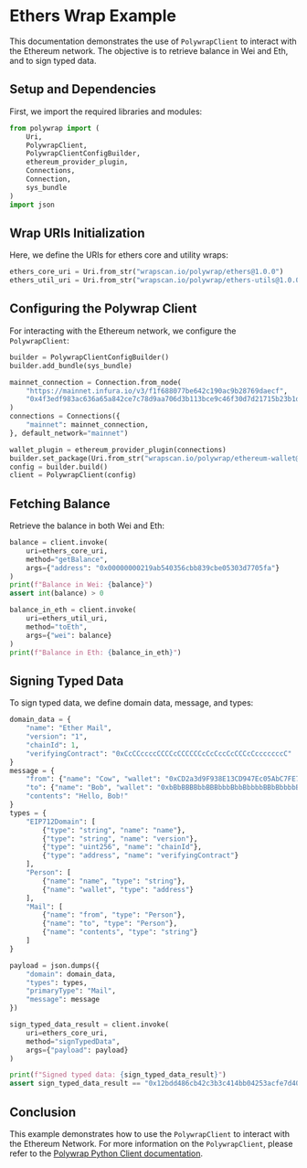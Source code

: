 # Ethers Wrap Example

This documentation demonstrates the use of `PolywrapClient`
to interact with the Ethereum network. The objective is to retrieve
balance in Wei and Eth, and to sign typed data.

## Setup and Dependencies

First, we import the required libraries and modules:

<!-- name: test_ethers -->
```python
from polywrap import (
    Uri,
    PolywrapClient,
    PolywrapClientConfigBuilder,
    ethereum_provider_plugin,
    Connections,
    Connection,
    sys_bundle
)
import json
```

## Wrap URIs Initialization

Here, we define the URIs for ethers core and utility wraps:

<!-- name: test_ethers -->
```python
ethers_core_uri = Uri.from_str("wrapscan.io/polywrap/ethers@1.0.0")
ethers_util_uri = Uri.from_str("wrapscan.io/polywrap/ethers-utils@1.0.0")
```

## Configuring the Polywrap Client

For interacting with the Ethereum network, we configure the
`PolywrapClient`:

<!-- name: test_ethers -->
```python
builder = PolywrapClientConfigBuilder()
builder.add_bundle(sys_bundle)

mainnet_connection = Connection.from_node(
    "https://mainnet.infura.io/v3/f1f688077be642c190ac9b28769daecf",
    "0x4f3edf983ac636a65a842ce7c78d9aa706d3b113bce9c46f30d7d21715b23b1d"  # Caution: Private key
)
connections = Connections({
    "mainnet": mainnet_connection,
}, default_network="mainnet")

wallet_plugin = ethereum_provider_plugin(connections)
builder.set_package(Uri.from_str("wrapscan.io/polywrap/ethereum-wallet@1.0"), wallet_plugin)
config = builder.build()
client = PolywrapClient(config)
```

## Fetching Balance

Retrieve the balance in both Wei and Eth:

<!-- name: test_ethers -->
```python
balance = client.invoke(
    uri=ethers_core_uri,
    method="getBalance",
    args={"address": "0x00000000219ab540356cbb839cbe05303d7705fa"}
)
print(f"Balance in Wei: {balance}")
assert int(balance) > 0

balance_in_eth = client.invoke(
    uri=ethers_util_uri,
    method="toEth",
    args={"wei": balance}
)
print(f"Balance in Eth: {balance_in_eth}")
```

## Signing Typed Data

To sign typed data, we define domain data, message, and types:

<!-- name: test_ethers -->
```python
domain_data = {
    "name": "Ether Mail",
    "version": "1",
    "chainId": 1,
    "verifyingContract": "0xCcCCccccCCCCcCCCCCCcCcCccCcCCCcCcccccccC"
}
message = {
    "from": {"name": "Cow", "wallet": "0xCD2a3d9F938E13CD947Ec05AbC7FE734Df8DD826"},
    "to": {"name": "Bob", "wallet": "0xbBbBBBBbbBBBbbbBbbBbbbbBBbBbbbbBbBbbBBbB"},
    "contents": "Hello, Bob!"
}
types = {
    "EIP712Domain": [
        {"type": "string", "name": "name"},
        {"type": "string", "name": "version"},
        {"type": "uint256", "name": "chainId"},
        {"type": "address", "name": "verifyingContract"}
    ],
    "Person": [
        {"name": "name", "type": "string"},
        {"name": "wallet", "type": "address"}
    ],
    "Mail": [
        {"name": "from", "type": "Person"},
        {"name": "to", "type": "Person"},
        {"name": "contents", "type": "string"}
    ]
}

payload = json.dumps({
    "domain": domain_data,
    "types": types,
    "primaryType": "Mail",
    "message": message
})

sign_typed_data_result = client.invoke(
    uri=ethers_core_uri,
    method="signTypedData",
    args={"payload": payload}
)

print(f"Signed typed data: {sign_typed_data_result}")
assert sign_typed_data_result == "0x12bdd486cb42c3b3c414bb04253acfe7d402559e7637562987af6bd78508f38623c1cc09880613762cc913d49fd7d3c091be974c0dee83fb233300b6b58727311c"
```

## Conclusion

This example demonstrates how to use the `PolywrapClient` to interact with the Ethereum Network.
For more information on the `PolywrapClient`, please refer to the 
[Polywrap Python Client documentation](https://polywrap-client.rtfd.io).
